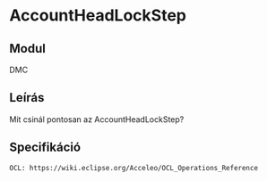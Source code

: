 # AccountHeadLockStep

## Modul
DMC

## Leírás
Mit csinál pontosan az AccountHeadLockStep?

## Specifikáció

```
OCL: https://wiki.eclipse.org/Acceleo/OCL_Operations_Reference


```